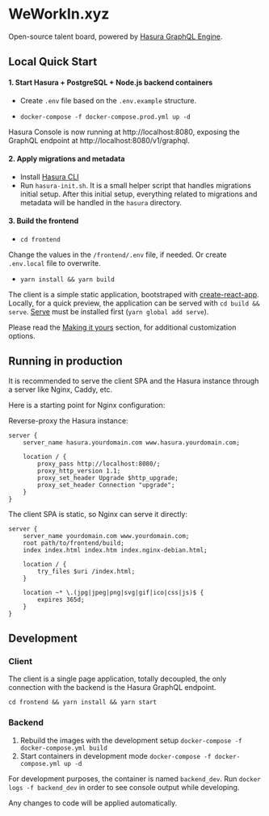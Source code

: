 # WeWorkIn.xyz

Open-source talent board, powered by [Hasura GraphQL Engine](https://hasura.io/).

## Local Quick Start

#### 1. Start Hasura + PostgreSQL + Node.js backend containers

- Create `.env` file based on the `.env.example` structure.

- `docker-compose -f docker-compose.prod.yml up -d`

Hasura Console is now running at http://localhost:8080, exposing the GraphQL endpoint at http://localhost:8080/v1/graphql.

#### 2. Apply migrations and metadata

- Install [Hasura CLI](https://hasura.io/docs/1.0/graphql/manual/hasura-cli/install-hasura-cli.html#install-hasura-cli)
- Run `hasura-init.sh`. It is a small helper script that handles migrations initial setup. After this initial setup, everything related to migrations and metadata will be handled in the `hasura` directory.

#### 3. Build the frontend

- `cd frontend`

Change the values in the `/frontend/.env` file, if needed. Or create `.env.local` file to overwrite.

- `yarn install && yarn build`

The client is a simple static application, bootstraped with [create-react-app](https://create-react-app.dev/). Locally, for a quick preview, the application can be served with `cd build && serve`. [Serve](https://www.npmjs.com/package/serve) must be installed first (`yarn global add serve`). 

Please read the [Making it yours](/docs/making-it-yours) section, for additional customization options.


## Running in production

It is recommended to serve the client SPA and the Hasura instance through a server like Nginx, Caddy, etc. 

Here is a starting point for Nginx configuration:


Reverse-proxy the Hasura instance:

```
server {
	server_name hasura.yourdomain.com www.hasura.yourdomain.com;

    location / {
        proxy_pass http://localhost:8080/;
        proxy_http_version 1.1;
        proxy_set_header Upgrade $http_upgrade;
        proxy_set_header Connection "upgrade";
    }
}
```

The client SPA is static, so Nginx can serve it directly:

```
server {
   	server_name yourdomain.com www.yourdomain.com;
	root path/to/frontend/build;
	index index.html index.htm index.nginx-debian.html;

	location / {
        try_files $uri /index.html;
	}

	location ~* \.(jpg|jpeg|png|svg|gif|ico|css|js)$ {
		expires 365d;
	}
}
```

## Development

### Client

The client is a single page application, totally decoupled, the only connection with the backend is the Hasura GraphQL endpoint.

`cd frontend && yarn install && yarn start`


### Backend

1. Rebuild the images with the development setup `docker-compose -f docker-compose.yml build`
2. Start containers in development mode `docker-compose -f docker-compose.yml up -d`

For development purposes, the container is named `backend_dev`. Run `docker logs -f backend_dev` in order to see console output while developing.

Any changes to code will be applied automatically. 